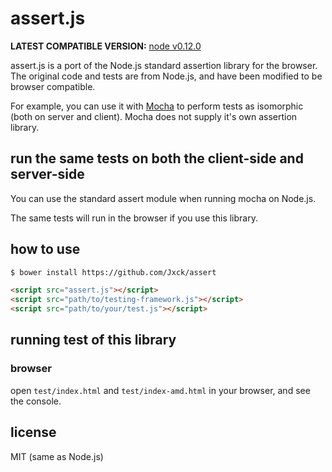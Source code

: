 # assert.js

**LATEST COMPATIBLE VERSION:** [node v0.12.0](https://github.com/joyent/node/blob/v0.12.0-release/lib/assert.js)

assert.js is a port of the Node.js standard assertion library for the browser.
The original code and tests are from Node.js, and have been modified to be browser compatible.

For example, you can use it with [Mocha](http://visionmedia.github.com/mocha/) to perform tests
as isomorphic (both on server and client). Mocha does not supply it's own assertion library.

## run the same tests on both the client-side and server-side

You can use the standard assert module when running mocha on Node.js.

The same tests will run in the browser if you use this library.

## how to use

```sh
$ bower install https://github.com/Jxck/assert
```

```html
<script src="assert.js"></script>
<script src="path/to/testing-framework.js"></script>
<script src="path/to/your/test.js"></script>
```

## running test of this library

### browser

open ```test/index.html``` and ```test/index-amd.html``` in your browser,
and see the console.

## license

MIT (same as Node.js)
